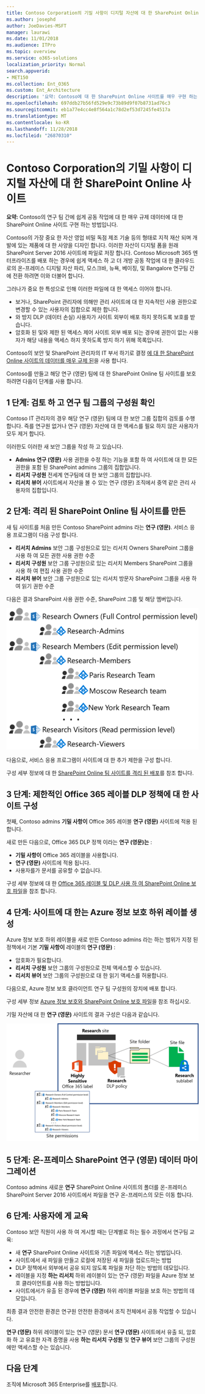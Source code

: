 ```yaml
---
title: Contoso Corporation의 기밀 사항이 디지털 자산에 대 한 SharePoint Online 사이트
ms.author: josephd
author: JoeDavies-MSFT
manager: laurawi
ms.date: 11/01/2018
ms.audience: ITPro
ms.topic: overview
ms.service: o365-solutions
localization_priority: Normal
search.appverid:
- MET150
ms.collection: Ent_O365
ms.custom: Ent_Architecture
description: '요약: Contoso에 대 한 SharePoint Online 사이트를 매우 구현 하는 방법의 연구 (영문) 간의 보다 쉽게 공동 작업에 대 한 규제 데이터 팀 합니다.'
ms.openlocfilehash: 697ddb27b56fd529e9c73b89d9f07b8731ad76c3
ms.sourcegitcommit: eb1a77e4cc4e8f564a1c78d2ef53d7245fe4517a
ms.translationtype: MT
ms.contentlocale: ko-KR
ms.lasthandoff: 11/28/2018
ms.locfileid: "26870310"
---
```

# <a name="sharepoint-online-site-for-highly-confidential-digital-assets-of-the-contoso-corporation"></a>Contoso Corporation의 기밀 사항이 디지털 자산에 대 한 SharePoint Online 사이트

 **요약:** Contoso의 연구 팀 간에 쉽게 공동 작업에 대 한 매우 규제 데이터에 대 한 SharePoint Online 사이트 구현 하는 방법입니다.
  
Contoso의 가장 중요 한 자산 영업 비밀 독점 제조 기술 등의 형태로 지적 재산 되며 개발에 있는 제품에 대 한 사양을 디자인 합니다. 이러한 자산이 디지털 폼을 원래 SharePoint Server 2016 사이트에 파일로 저장 합니다. Contoso Microsoft 365 엔터프라이즈를 배포 하는 경우에 쉽게 액세스 하 고 더 개방 공동 작업에 대 한 클라우드로의 온-프레미스 디지털 자산 파리, 모스크바, 뉴욕, 베이징, 및 Bangalore 연구팀 간에 전환 하려면 이와 더불어 합니다. 
  
그러나가 중요 한 특성으로 인해 이러한 파일에 대 한 액세스 이어야 합니다.

- 보거나, SharePoint 관리자에 의해만 관리 사이트에 대 한 지속적인 사용 권한으로 변경할 수 있는 사용자의 집합으로 제한 합니다. 
- 와 방지 DLP (데이터 손실) 사용자가 사이트 외부이 배포 하지 못하도록 보호를 받습니다.
- 암호화 된 및와 제한 된 액세스 제어 사이트 외부 배포 되는 경우에 권한이 없는 사용자가 해당 내용을 액세스 하지 못하도록 방지 하기 위해 목록입니다.

Contoso의 보안 및 SharePoint 관리자의 IT 부서 하기로 결정 [에 대 한 SharePoint Online 사이트의 데이터를 매우 규제 된](teams-sharepoint-online-sites-highly-regulated-data.md)을 사용 합니다.
  
Contoso를 만들고 해당 연구 (영문) 팀에 대 한 SharePoint Online 팀 사이트를 보호 하려면 다음이 단계를 사용 합니다.

## <a name="step-1-reviewed-and-verified-the-members-of-research-team-groups"></a>1 단계: 검토 하 고 연구 팀 그룹의 구성원 확인

Contoso IT 관리자의 경우 해당 연구 (영문) 팀에 대 한 보안 그룹 집합의 검토를 수행합니다. 즉를 연구원 없거나 연구 (영문) 자산에 대 한 액세스를 필요 하지 않은 사용자가 모두 제거 합니다. 

이러한도 이러한 새 보안 그룹을 작성 하 고 있습니다.

- **Admins 연구 (영문)**  사용 권한을 수정 하는 기능을 포함 하 여 사이트에 대 한 모든 권한을 포함 된 SharePoint admins 그룹의 집합입니다.
- **리서치 구성원**  전세계 연구팀에 대 한 보안 그룹의 집합입니다.
- **리서치 뷰어**  사이트에서 자산을 볼 수 있는 연구 (영문) 조직에서 중역 같은 관리 사용자의 집합입니다.

## <a name="step-2-created-an-isolated-sharepoint-online-team-site"></a>2 단계: 격리 된 SharePoint Online 팀 사이트를 만든 

새 팀 사이트를 처음 만든 Contoso SharePoint admins 라는 **연구 (영문)**. 서비스 응용 프로그램이 다음 구성 합니다.

- **리서치 Admins** 보안 그룹 구성원으로 있는 리서치 Owners SharePoint 그룹을 사용 하 여 모든 권한 사용 권한 수준
- **리서치 구성원** 보안 그룹 구성원으로 있는 리서치 Members SharePoint 그룹을 사용 하 여 편집 사용 권한 수준
- **리서치 뷰어** 보안 그룹 구성원으로 있는 리서치 방문자 SharePoint 그룹을 사용 하 여 읽기 권한 수준

다음은 결과 SharePoint 사용 권한 수준, SharePoint 그룹 및 해당 멤버입니다.

![](./media/contoso-sharepoint-online-site-for-highly-confidential-assets/spo-permissions.png)

다음으로, 서비스 응용 프로그램이 사이트에 대 한 추가 제한을 구성 합니다.

구성 세부 정보에 대 한 [SharePoint Online 팀 사이트를 격리 된 배포](https://docs.microsoft.com/office365/enterprise/deploy-an-isolated-sharepoint-online-team-site)를 참조 합니다.

## <a name="step-3-configured-the-site-for-a-restrictive-office-365-label-dlp-policy"></a>3 단계: 제한적인 Office 365 레이블 DLP 정책에 대 한 사이트 구성

첫째, Contoso admins **기밀 사항이** Office 365 레이블 **연구 (영문)** 사이트에 적용 된 합니다.

새로 만든 다음으로, Office 365 DLP 정책 이라는 **연구 (영문)는** :

- **기밀 사항이** Office 365 레이블을 사용합니다. 
- **연구 (영문)** 사이트에 적용 됩니다.
- 사용자를가 문서를 공유할 수 없습니다.

구성 세부 정보에 대 한 [Office 365 레이블 및 DLP 사용 하 여 SharePoint Online 보호 파일](https://docs.microsoft.com/office365/enterprise/protect-sharepoint-online-files-with-office-365-labels-and-dlp)을 참조 합니다.

## <a name="step-4-created-an-azure-information-protection-sub-label-for-the-site"></a>4 단계: 사이트에 대 한는 Azure 정보 보호 하위 레이블 생성

Azure 정보 보호 하위 레이블을 새로 만든 Contoso admins 라는 하는 범위가 지정 된 정책에서 기본 **기밀 사항이** 레이블의 **연구 (영문)** :

- 암호화가 필요합니다.
- **리서치 구성원** 보안 그룹의 구성원으로 전체 액세스할 수 있습니다.
- **리서치 뷰어** 보안 그룹의 구성원으로 대 한 읽기 액세스를 허용합니다.

다음으로, Azure 정보 보호 클라이언트 연구 팀 구성원의 장치에 배포 합니다.

구성 세부 정보 [Azure 정보 보호와 SharePoint Online 보호 파일](https://docs.microsoft.com/office365/enterprise/protect-sharepoint-online-files-with-azure-information-protection)을 참조 하십시오. 

기밀 자산에 대 한 **연구 (영문)** 사이트의 결과 구성은 다음과 같습니다.

![](./media/contoso-sharepoint-online-site-for-highly-confidential-assets/final-config.png)

## <a name="step-5-migrated-the-on-premises-sharepoint-research-data"></a>5 단계: 온-프레미스 SharePoint 연구 (영문) 데이터 마이그레이션

Contoso admins 새로운 **연구** SharePoint Online 사이트의 폴더를 온-프레미스 SharePoint Server 2016 사이트에서 파일을 연구 온-프레미스의 모든 이동 합니다.

## <a name="step-6-trained-their-users"></a>6 단계: 사용자에 게 교육 

Contoso 보안 직원이 사용 하 여 게시할 때는 단계별로 하는 필수 과정에서 연구팀 교육:

- 새 **연구** SharePoint Online 사이트와 기존 파일에 액세스 하는 방법입니다.
- 사이트에서 새 파일을 만들고 로컬에 저장된 새 파일을 업로드하는 방법
- DLP 정책에서 외부에서 공유 되지 않도록 파일을 차단 하는 방법의 데모입니다.
- 레이블을 지정 **하는 리서치** 하위 레이블이 있는 연구 (영문) 파일을 Azure 정보 보호 클라이언트를 사용 하는 방법입니다.
- 사이트에서가 유출 된 경우에 **연구 (영문)** 하위 레이블 파일을 보호 하는 방법의 데모입니다.

최종 결과 안전한 환경은 연구원 안전한 환경에서 조직 전체에서 공동 작업할 수 있습니다. 

**연구 (영문)** 하위 레이블이 있는 연구 (영문) 문서 **연구 (영문)** 사이트에서 유출 되, 암호화 하 고 유효한 자격 증명을 사용 **하는 리서치 구성원** 및 **연구 뷰어** 보안 그룹의 구성원에만 액세스할 수는 있습니다.

## <a name="next-step"></a>다음 단계

조직에 Microsoft 365 Enterprise를 [배포](deploy-microsoft-365-enterprise.md)합니다.

